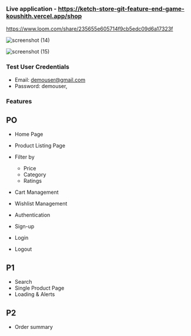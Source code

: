 ### Live application - https://ketch-store-git-feature-end-game-koushith.vercel.app/shop

https://www.loom.com/share/235655e605714f9cb5edc09d6a17323f

![screenshot (14)](https://user-images.githubusercontent.com/30016242/162263797-efb5b972-3bcf-4eb9-88a0-b605a73feb51.png)

![screenshot (15)](https://user-images.githubusercontent.com/30016242/162263936-0c8a989f-0d3a-4e7a-8437-632384d20895.png)

### Test User Credentials
- Email: demouser@gmail.com
- Password: demouser,


### Features

## PO

- Home Page
- Product Listing Page
- Filter by
  - Price
  - Category
  - Ratings

- Cart Management
- Wishlist Management
- Authentication
- Sign-up
- Login
- Logout

## P1
- Search
- Single Product Page
- Loading & Alerts

## P2

- Order summary
